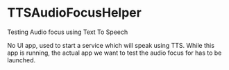 # TTSAudioFocusHelper
Testing Audio focus using Text To Speech

No UI app, used to start a service which will speak using TTS.
While this app is running, the actual app we want to test the audio focus for has to be launched.



